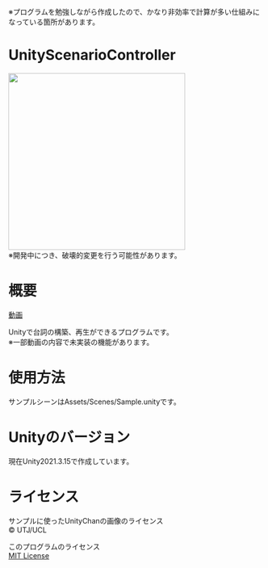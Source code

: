 ※プログラムを勉強しながら作成したので、かなり非効率で計算が多い仕組みになっている箇所があります。

# UnityScenarioController 
<img width="350" alt="" src="https://user-images.githubusercontent.com/36328961/209782765-67aed765-ccad-4b77-b4f1-988c42eda61c.png"><br>
※開発中につき、破壊的変更を行う可能性があります。  

# 概要  
[動画](https://twitter.com/NidoKota/status/1243830552127406080)  
  
Unityで台詞の構築、再生ができるプログラムです。  
※一部動画の内容で未実装の機能があります。  

# 使用方法  
サンプルシーンはAssets/Scenes/Sample.unityです。  

# Unityのバージョン  
現在Unity2021.3.15で作成しています。  
  
# ライセンス
サンプルに使ったUnityChanの画像のライセンス  
© UTJ/UCL  
  
このプログラムのライセンス  
[MIT License](https://github.com/NidoKota/UnityScenarioController/blob/master/LICENSE)  
